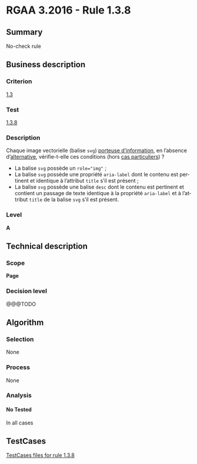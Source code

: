 # RGAA 3.2016 - Rule 1.3.8

## Summary
No-check rule


## Business description

### Criterion
[1.3](http://references.modernisation.gouv.fr/rgaa-accessibilite/criteres.html#crit-1-3)

### Test
[1.3.8](http://references.modernisation.gouv.fr/rgaa-accessibilite/criteres.html#test-1-3-8)

### Description
<div lang="fr">Chaque image vectorielle (balise <code lang="en">svg</code>) <a href="http://references.modernisation.gouv.fr/rgaa-accessibilite/glossaire.html#image-porteuse-dinformation">porteuse d&#x2019;information</a>, en l&#x2019;absence d&#x2019;<a href="http://references.modernisation.gouv.fr/rgaa-accessibilite/glossaire.html#alternative-svg">alternative</a>, v&#xE9;rifie-t-elle ces conditions (hors <a href="http://references.modernisation.gouv.fr/rgaa-accessibilite/cas-particuliers.html#cp-1-3" title="Cas particuliers pour le crit&#xE8;re 1.3">cas particuliers</a>)&nbsp;? <ul><li>La balise <code lang="en">svg</code> poss&#xE8;de un <code lang="en">role="img"</code>&nbsp;;</li> <li>La balise <code lang="en">svg</code> poss&#xE8;de une propri&#xE9;t&#xE9; <code lang="en">aria-label</code> dont le contenu est pertinent et identique &#xE0; l&#x2019;attribut <code lang="en">title</code> s&#x2019;il est pr&#xE9;sent&nbsp;;</li> <li>La balise <code lang="en">svg</code> poss&#xE8;de une balise <code lang="en">desc</code> dont le contenu est pertinent et contient un passage de texte identique &#xE0; la propri&#xE9;t&#xE9; <code lang="en">aria-label</code> et &#xE0; l&#x2019;attribut <code lang="en">title</code> de la balise <code lang="en">svg</code> s&#x2019;il est pr&#xE9;sent.</li> </ul></div>

### Level
**A**


## Technical description

### Scope
**Page**

### Decision level
@@@TODO


## Algorithm

### Selection
None

### Process
None

### Analysis

#### No Tested
In all cases


##  TestCases

[TestCases files for rule 1.3.8](https://github.com/Asqatasun/Asqatasun/tree/RGAA_3.2016/rules/rules-rgaa3.2016/src/test/resources/testcases/rgaa32016/Rgaa32016Rule010308/)


